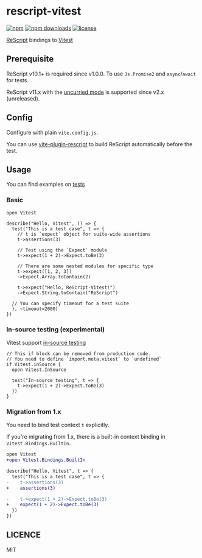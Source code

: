 # rescript-vitest

[![npm](https://img.shields.io/npm/v/rescript-vitest)](https://www.npmjs.com/package/rescript-vitest)
[![npm downloads](https://img.shields.io/npm/dm/rescript-vitest)](https://www.npmjs.com/package/rescript-vitest)
[![license](https://img.shields.io/github/license/cometkim/rescript-vitest)](#LICENSE)

[ReScript](https://rescript-lang.org) bindings to [Vitest](https://vitest.dev)

## Prerequisite

ReScript v10.1+ is required since v1.0.0. To use `Js.Promise2` and `async`/`await` for tests.

ReScript v11.x with the [uncurried mode](https://rescript-lang.org/blog/uncurried-mode) is supported since v2.x (unreleased).

## Config

Configure with plain `vite.config.js`.

You can use [vite-plugin-rescript](https://github.com/jihchi/vite-plugin-rescript) to build ReScript automatically before the test.

## Usage

You can find examples on [tests](./tests)

### Basic

```res
open Vitest

describe("Hello, Vitest", () => {
  test("This is a test case", t => {
    // t is `expect` object for suite-wide assertions
    t->assertions(3)

    // Test using the `Expect` module
    t->expect(1 + 2)->Expect.toBe(3)

    // There are some nested modules for specific type
    t->expect([1, 2, 3])
    ->Expect.Array.toContain(2)

    t->expect("Hello, ReScript-Vitest!")
    ->Expect.String.toContain("ReScript")

  // You can specify timeout for a test suite
  }, ~timeout=2000)
})
```

### In-source testing (experimental)

Vitest support [in-source testing](https://vitest.dev/guide/in-source)

```res
// This if block can be removed from production code.
// You need to define `import.meta.vitest` to `undefined`
if Vitest.inSource {
  open Vitest.InSource

  test("In-source testing", t => {
    t->expect(1 + 2)->Expect.toBe(3)
  })
}
```

### Migration from 1.x

You need to bind test context `t` explicitly.

If you're migrating from 1.x, there is a built-in context binding in `Vitest.Bindings.BuiltIn`.

```diff
open Vitest
+open Vitest.Bindings.BuiltIn

describe("Hello, Vitest", t => {
  test("This is a test case", t => {
-    t->assertions(3)
+    assertions(3)

-    t->expect(1 + 2)->Expect.toBe(3)
+    expect(1 + 2)->Expect.toBe(3)
  })
})
```

## LICENCE

MIT
